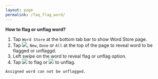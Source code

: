 ```yaml
---
layout: page
permalink: /faq_flag_word/
---
```

**How to flag or unflag word?**
1. Tap `Word Store` at the bottom tab bar to show Word Store page.
1. Tap <img src="https://wordboxbyung.github.io/images/flagfill.png"/>, `New`, `Done` or `All` at the top of the page to reveal word to be flagged or unflaggd.
1. Left swipe on the word to reveal flag or unflag option.
1. Tap <img src="https://wordboxbyung.github.io/images/flag.png"/> to flag or <img src="https://wordboxbyung.github.io/images/flagslash.png"/> to unflag.

`Assigned word can not be unflagged.`
